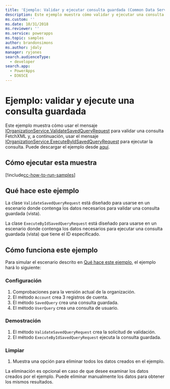 ```yaml
---
title: 'Ejemplo: Validar y ejecutar consulta guardada (Common Data Service) | Microsoft Docs'
description: Este ejemplo muestra cómo validar y ejecutar una consulta guardada.
ms.custom: ''
ms.date: 10/31/2018
ms.reviewer: ''
ms.service: powerapps
ms.topic: samples
author: brandonsimons
ms.author: jdaly
manager: ryjones
search.audienceType:
  - developer
search.app:
  - PowerApps
  - D365CE
---
```

# <a name="sample-validate-and-execute-a-saved-query"></a>Ejemplo: validar y ejecute una consulta guardada

<!-- Needs supporting conceptual topic 
https://docs.microsoft.com/dynamics365/customer-engagement/developer/org-service/sample-validate-execute-saved-query
-->
Este ejemplo muestra cómo usar el mensaje [IOrganizationService.ValidateSavedQueryRequest](https://docs.microsoft.com/dotnet/api/microsoft.crm.sdk.messages.validatesavedqueryrequest?view=dynamics-general-ce-9) para validar una consulta FetchXML y, a continuación, usar el mensaje [IOrganizationService.ExecuteByIdSavedQueryRequest](https://docs.microsoft.com/dotnet/api/microsoft.crm.sdk.messages.executebyidsavedqueryrequest?view=dynamics-general-ce-9) para ejecutar la consulta. Puede descargar el ejemplo desde [aquí](https://github.com/Microsoft/PowerApps-Samples/tree/master/cds/orgsvc/C%23/ValidateandExecuteSavedQuery).

## <a name="how-to-run-this-sample"></a>Cómo ejecutar esta muestra

[!include[cc-how-to-run-samples](../../includes/cc-how-to-run-samples.md)]


## <a name="what-this-sample-does"></a>Qué hace este ejemplo

La clase `ValidateSavedQueryRequest` está diseñado para usarse en un escenario donde contenga los datos necesarios para validar una consulta guardada (vista). 

La clase `ExecuteByIdSavedQueryRequest` está diseñado para usarse en un escenario donde contenga los datos necesarios para ejecutar una consulta guardada (vista) que tiene el ID especificado.

## <a name="how-this-sample-works"></a>Cómo funciona este ejemplo

Para simular el escenario descrito en [Qué hace este ejemplo](#what-this-sample-does), el ejemplo hará lo siguiente:

### <a name="setup"></a>Configuración

1. Comprobaciones para la versión actual de la organización.
1. El método `Account` crea 3 registros de cuenta.
1. El método `SavedQuery` crea una consulta guardada.
1. El método `UserQuery` crea una consulta de usuario.


### <a name="demonstrate"></a>Demostración
1. El método `ValidateSavedQueryRequest` crea la solicitud de validación.
1. El método `ExecuteByIdSavedQueryRequest` ejecuta la consulta guardada.

### <a name="clean-up"></a>Limpiar

1. Muestra una opción para eliminar todos los datos creados en el ejemplo.

La eliminación es opcional en caso de que desee examinar los datos creados por el ejemplo. Puede eliminar manualmente los datos para obtener los mismos resultados.
